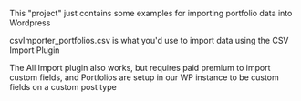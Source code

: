This "project" just contains some examples for importing portfolio data into Wordpress

csvImporter_portfolios.csv is what you'd use to import data using the CSV Import Plugin

The All Import plugin also works, but requires paid premium to import custom fields, and Portfolios are setup in our WP instance to be custom fields on a custom post type
